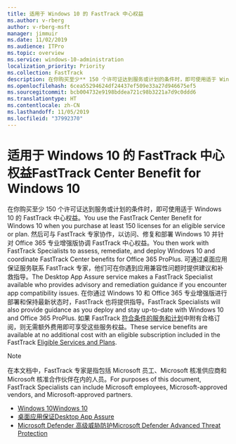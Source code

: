 ```yaml
---
title: 适用于 Windows 10 的 FastTrack 中心权益
ms.author: v-rberg
author: v-rberg-msft
manager: jimmuir
ms.date: 11/02/2019
ms.audience: ITPro
ms.topic: overview
ms.service: windows-10-administration
localization_priority: Priority
ms.collection: FastTrack
description: 在你购买至少** 150 个许可证达到服务或计划的条件时，即可使用适于 Windows 10 的 FastTrack 中心权益。
ms.openlocfilehash: 6cea55294624df24437ef509e33a27d946675ef5
ms.sourcegitcommit: bcb004732e9198bddea721c98b3221a7d9c0ddd6
ms.translationtype: HT
ms.contentlocale: zh-CN
ms.lasthandoff: 11/05/2019
ms.locfileid: "37992370"
---
```

# <a name="fasttrack-center-benefit-for-windows-10"></a><span data-ttu-id="260e3-103">适用于 Windows 10 的 FastTrack 中心权益</span><span class="sxs-lookup"><span data-stu-id="260e3-103">FastTrack Center Benefit for Windows 10</span></span>

<span data-ttu-id="260e3-104">在你购买至少 150 个许可证达到服务或计划的条件时，即可使用适于 Windows 10 的 FastTrack 中心权益。</span><span class="sxs-lookup"><span data-stu-id="260e3-104">You use the FastTrack Center Benefit for Windows 10 when you purchase at least 150 licenses for an eligible service or plan.</span></span> <span data-ttu-id="260e3-105">然后可与 FastTrack 专家协作，以访问、修复和部署 Windows 10 并针对 Office 365 专业增强版协调 FastTrack 中心权益。</span><span class="sxs-lookup"><span data-stu-id="260e3-105">You then work with FastTrack Specialists to assess, remediate, and deploy Windows 10 and coordinate FastTrack Center benefits for Office 365 ProPlus.</span></span> <span data-ttu-id="260e3-106">可通过桌面应用保证服务联系 FastTrack 专家，他们可在你遇到应用兼容性问题时提供建议和补救指导。</span><span class="sxs-lookup"><span data-stu-id="260e3-106">The Desktop App Assure service makes a FastTrack Specialist available who provides advisory and remediation guidance if you encounter app compatibility issues.</span></span>  <span data-ttu-id="260e3-107">在你通过 Windows 10 和 Office 365 专业增强版进行部署和保持最新状态时，FastTrack 也将提供指导。</span><span class="sxs-lookup"><span data-stu-id="260e3-107">FastTrack Specialists will also provide guidance as you deploy and stay up-to-date with Windows 10 and Office 365 ProPlus.</span></span> <span data-ttu-id="260e3-108">如果 FastTrack [符合条件的服务和计划](M365-eligible-services-and-plans.md)中附有合格订阅，则无需额外费用即可享受这些服务权益。</span><span class="sxs-lookup"><span data-stu-id="260e3-108">These service benefits are available at no additional cost with an eligible subscription included in the FastTrack [Eligible Services and Plans](M365-eligible-services-and-plans.md).</span></span>
  
> [!NOTE]
> <span data-ttu-id="260e3-109">在本文档中，FastTrack 专家是指包括 Microsoft 员工、Microsoft 核准供应商和 Microsoft 核准合作伙伴在内的人员。</span><span class="sxs-lookup"><span data-stu-id="260e3-109">For purposes of this document, FastTrack Specialists can include Microsoft employees, Microsoft-approved vendors, and Microsoft-approved partners.</span></span> 
    
- [<span data-ttu-id="260e3-110">Windows 10</span><span class="sxs-lookup"><span data-stu-id="260e3-110">Windows 10</span></span>](Win-10-windows-10.md)
- [<span data-ttu-id="260e3-111">桌面应用保证</span><span class="sxs-lookup"><span data-stu-id="260e3-111">Desktop App Assure</span></span>](Win-10-desktop-app-assure.md)
- [<span data-ttu-id="260e3-112">Microsoft Defender 高级威胁防护</span><span class="sxs-lookup"><span data-stu-id="260e3-112">Microsoft Defender Advanced Threat Protection</span></span>](Win-10-microsoft-defender-atp.md)
  

  

 